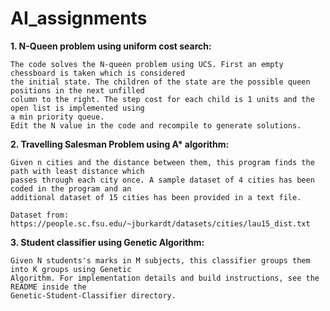 # AI_assignments

**1. N-Queen problem using uniform cost search:**

    The code solves the N-queen problem using UCS. First an empty chessboard is taken which is considered
    the initial state. The children of the state are the possible queen positions in the next unfilled
    column to the right. The step cost for each child is 1 units and the open list is implemented using
    a min priority queue.
    Edit the N value in the code and recompile to generate solutions.



**2. Travelling Salesman Problem using A\* algorithm:**

    Given n cities and the distance between them, this program finds the path with least distance which
    passes through each city once. A sample dataset of 4 cities has been coded in the program and an
    additional dataset of 15 cities has been provided in a text file.

    Dataset from: https://people.sc.fsu.edu/~jburkardt/datasets/cities/lau15_dist.txt


**3. Student classifier using Genetic Algorithm:**

    Given N students's marks in M subjects, this classifier groups them into K groups using Genetic
    Algorithm. For implementation details and build instructions, see the README inside the
    Genetic-Student-Classifier directory.